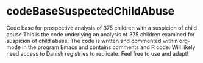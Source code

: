 # codeBaseSuspectedChildAbuse
Code base for prospective analysis of 375 children with a suspicion of child abuse
This is the code underlying an analysis of 375 children examined for suspicion of child abuse. The code is written and commented within org-mode in the program Emacs and contains comments and R code. Will likely need access to Danish registries to replicate. Feel free to use and adapt! 
